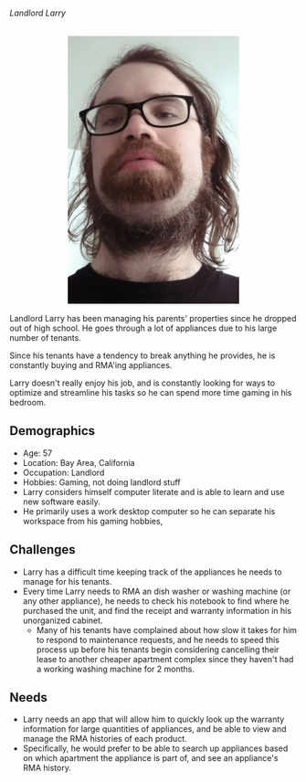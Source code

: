 ###### Landlord Larry  

<div align="center">
<img src="./imgs/landlord_larry.jpg" width=300>
</div>  

Landlord Larry has been managing his parents' properties since he dropped out of high school. He goes through a lot of appliances due to his large number of tenants. 

Since his tenants have a tendency to break anything he provides, he is constantly buying and RMA'ing appliances.

Larry doesn't really enjoy his job, and is constantly looking for ways to optimize and streamline his tasks so he can spend more time gaming in his bedroom.

## Demographics
- Age: 57
- Location: Bay Area, California
- Occupation: Landlord
- Hobbies: Gaming, not doing landlord stuff
- Larry considers himself computer literate and is able to learn and use new software easily. 
- He primarily uses a work desktop computer so he can separate his workspace from his gaming hobbies, 

## Challenges
- Larry has a difficult time keeping track of the appliances he needs to manage for his tenants. 
- Every time Larry needs to RMA an dish washer or washing machine (or any other appliance), he needs to check his notebook to find where he purchased the unit, and find the receipt and warranty information in his unorganized cabinet. 
    - Many of his tenants have complained about how slow it takes for him to respond to maintenance requests, and he needs to speed this process up before his tenants begin considering cancelling their lease to another cheaper apartment complex since they haven't had a working washing machine for 2 months. 

## Needs
 - Larry needs an app that will allow him to quickly look up the warranty information for large quantities of appliances, and be able to view and manage the RMA histories of each product. 
 - Specifically, he would prefer to be able to search up appliances based on which apartment the appliance is part of, and see an appliance's RMA history. 